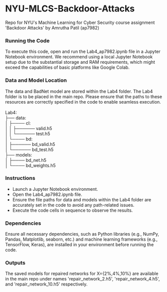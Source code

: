 # NYU-MLCS-Backdoor-Attacks
 Repo for NYU's Machine Learning for Cyber Security course assignment 'Backdoor Attacks' by Amrutha Patil (ap7982)

### Running the Code
To execute this code, open and run the Lab4_ap7982.ipynb file in a Jupyter Notebook environment. We recommend using a local Jupyter Notebook setup due to the substantial storage and RAM requirements, which might exceed the capabilities of basic platforms like Google Colab.

### Data and Model Location
The data and BadNet model are stored within the Lab4 folder. The Lab4 folder is to be placed in the main repo. Please ensure that the paths to these resources are correctly specified in the code to enable seamless execution. \
\
Lab4: \
├── data: \
│   ├──── cl: \
│   │   ├────── valid.h5 \
│   │   └────── test.h5 \
│   └──── bd: \
│       ├────── bd_valid.h5 \
│       └────── bd_test.h5 \
├── models: \
│   ├──── bd_net.h5 \
│   └──── bd_weights.h5 

### Instructions
- Launch a Jupyter Notebook environment.
- Open the Lab4_ap7982.ipynb file.
- Ensure the file paths for data and models within the Lab4 folder are accurately set in the code to avoid any path-related issues.
- Execute the code cells in sequence to observe the results.

### Dependencies
Ensure all necessary dependencies, such as Python libraries (e.g., NumPy, Pandas, Matplotlib, seaborn, etc.) and machine learning frameworks (e.g., TensorFlow, Keras), are installed in your environment before running the code.

### Outputs
The saved models for repaired networks for X={2%,4%,10%} are available in the main repo under names 'repair_network_2.h5', 'repair_network_4.h5', and 'repair_network_10.h5' respectively.
